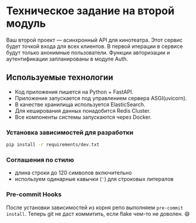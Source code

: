 # Техническое задание на второй модуль

Ваш второй проект — асинхронный API для кинотеатра. Этот сервис будет точкой входа для всех клиентов. В первой итерации в сервисе будут только анонимные пользователи. Функции авторизации и аутентификации запланированы в модуле Auth.

## Используемые технологии

- Код приложения пишется на Python + FastAPI.
- Приложение запускается под управлением сервера ASGI(uvicorn).
- В качестве хранилища используется ElasticSearch.
- Для кеширования данных понадобится Redis Cluster.
- Все компоненты системы запускаются через Docker.

### Установка зависимостей для разработки

```zsh
pip install -r requirements/dev.txt
```

### Соглашения по стилю

- длина строки до 120 символов включительно
- используем одинарные кавычки (`'`) для строковых литералов

### Pre-commit Hooks

После установки зависимостей из корня репо выполняем ```pre-commit install```. Теперь git не даст коммитить, если flake чем-то не доволен. 😄
